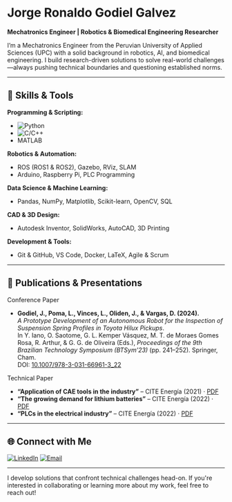 # Jorge Ronaldo Godiel Galvez

**Mechatronics Engineer | Robotics & Biomedical Engineering Researcher**

I’m a Mechatronics Engineer from the Peruvian University of Applied Sciences (UPC) with a solid background in robotics, AI, and biomedical engineering. I build research-driven solutions to solve real-world challenges—always pushing technical boundaries and questioning established norms.

---

## 🔧 Skills & Tools

**Programming & Scripting:**
- ![Python](https://img.shields.io/badge/Python-3776AB?style=flat&logo=python&logoColor=white)
- ![C/C++](https://img.shields.io/badge/C/C++-00599C?style=flat&logo=cplusplus)
- MATLAB

**Robotics & Automation:**
- ROS (ROS1 & ROS2), Gazebo, RViz, SLAM
- Arduino, Raspberry Pi, PLC Programming

**Data Science & Machine Learning:**
- Pandas, NumPy, Matplotlib, Scikit-learn, OpenCV, SQL

**CAD & 3D Design:**
- Autodesk Inventor, SolidWorks, AutoCAD, 3D Printing

**Development & Tools:**
- Git & GitHub, VS Code, Docker, LaTeX, Agile & Scrum

---
## 📝 Publications & Presentations

 Conference Paper
 - **Godiel, J., Poma, L., Vinces, L., Oliden, J., & Vargas, D. (2024).**  
   *A Prototype Development of an Autonomous Robot for the Inspection of Suspension Spring Profiles in Toyota Hilux Pickups*.  
   In Y. Iano, O. Saotome, G. L. Kemper Vásquez, M. T. de Moraes Gomes Rosa, R. Arthur, & G. G. de Oliveira (Eds.), _Proceedings of the 9th Brazilian Technology Symposium (BTSym’23)_ (pp. 241–252). Springer, Cham.  
   DOI: [10.1007/978-3-031-66961-3_22](https://doi.org/10.1007/978-3-031-66961-3_22)

 Technical Paper
 - **“Application of CAE tools in the industry”** – CITE Energía (2021) · [PDF](http://www.citeenergia.com.pe/wp-content/uploads/2022/02/ARTICULO-FEBR-2022-1.pdf)  
 - **“The growing demand for lithium batteries”** – CITE Energía (2022) · [PDF](http://www.citeenergia.com.pe/wp-content/uploads/2022/02/Creciente-demanda-de-las-baterias-de-litio.pdf)  
 - **“PLCs in the electrical industry”** – CITE Energía (2022) · [PDF](http://www.citeenergia.com.pe/wp-content/uploads/2022/04/ARTICULO-5.pdf)  

---

## 🌐 Connect with Me

[![LinkedIn](https://img.shields.io/badge/LinkedIn-0A66C2?style=flat&logo=linkedin&logoColor=white)](https://www.linkedin.com/in/jorge-ronaldo-godiel-galvez)
[![Email](https://img.shields.io/badge/Email-jgodiel96%40gmail.com-D14836?style=flat&logo=gmail&logoColor=white)](mailto:jgodiel96@gmail.com)


---

I develop solutions that confront technical challenges head-on. If you're interested in collaborating or learning more about my work, feel free to reach out!
